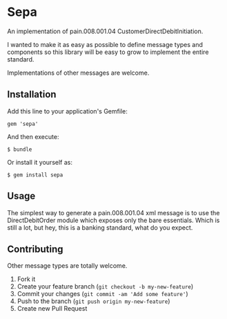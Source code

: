 # Sepa

An implementation of pain.008.001.04 CustomerDirectDebitInitiation.

I wanted to make it as easy as possible to define message types and components so this library will be easy to grow to implement the entire standard.

Implementations of other messages are welcome.

## Installation

Add this line to your application's Gemfile:

    gem 'sepa'

And then execute:

    $ bundle

Or install it yourself as:

    $ gem install sepa

## Usage

The simplest way to generate a pain.008.001.04 xml message is to use the DirectDebitOrder module which exposes only the bare essentials. Which is still a lot, but hey, this is a banking standard, what do you expect.


## Contributing

Other message types are totally welcome.

1. Fork it
2. Create your feature branch (`git checkout -b my-new-feature`)
3. Commit your changes (`git commit -am 'Add some feature'`)
4. Push to the branch (`git push origin my-new-feature`)
5. Create new Pull Request
